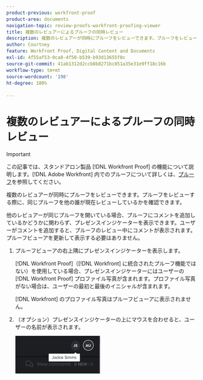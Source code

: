 ```yaml
---
product-previous: workfront-proof
product-area: documents
navigation-topic: review-proofs-workfront-proofing-viewer
title: 複数のレビュアーによるプルーフの同時レビュー
description: 複数のレビュアーが同時にプルーフをレビューできます。プルーフをレビューする際に、同じプルーフを他の誰が現在レビューしているかを確認できます。
author: Courtney
feature: Workfront Proof, Digital Content and Documents
exl-id: 4f55af53-0ca8-4f50-b539-b93d13655f0c
source-git-commit: 41ab1312d2ccb8b8271bc851a35e31e9ff18c16b
workflow-type: tm+mt
source-wordcount: '198'
ht-degree: 100%

---
```


# 複数のレビュアーによるプルーフの同時レビュー

>[!IMPORTANT]
>
>この記事では、スタンドアロン製品 [!DNL Workfront Proof] の機能について説明します。[!DNL Adobe Workfront] 内でのプルーフについて詳しくは、[プルーフ](../../../review-and-approve-work/proofing/proofing.md)を参照してください。

複数のレビュアーが同時にプルーフをレビューできます。プルーフをレビューする際に、同じプルーフを他の誰が現在レビューしているかを確認できます。

他のレビュアーが同じプルーフを開いている場合、プルーフにコメントを追加しているかどうかに関わらず、プレゼンスインジケーターを表示できます。ユーザーがコメントを追加すると、プルーフのレビュー中にコメントが表示されます。プルーフビューアを更新して表示する必要はありません。

1. プルーフビューアの右上隅にプレゼンスインジケーターを表示します。

   [!DNL Workfront Proof]（[!DNL Workfront] に統合されたプルーフ機能ではない）を使用している場合、プレゼンスインジケーターにはユーザーの [!DNL Workfront Proof] プロファイル写真が含まれます。プロファイル写真がない場合は、ユーザーの最初と最後のイニシャルが含まれます。

   [!DNL Workfront] のプロファイル写真はプルーフビューアに表示されません。

1. （オプション）プレゼンスインジケーターの上にマウスを合わせると、ユーザーの名前が表示されます。

   ![](assets/proof-presence.png)
